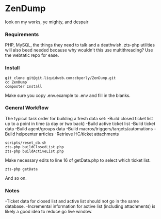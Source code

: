 # ZenDump
look on my works, ye mighty, and despair

### Requirements
PHP, MySQL, the things they need to talk and a deathwish. zts-php utilities will
also beed needed because why wouldn't this use multithreading? Use the webtatic
repo for ease.

### Install
```
git clone git@git.liquidweb.com:cbyerly/ZenDump.git
cd ZenDump
composter Install
```
Make sure you copy .env.example to .env and fill in the blanks.

### General Workflow
The typical task order for building a fresh data set:
-Build closed ticket list up to a point in time (a day or two back)
-Build active ticket list
-Build ticket data
-Build agent/groups data
-Build macros/triggers/targets/automations
-Build helpcenter articles
-Retrieve HC/ticket attachments
```
scripts/reset_db.sh
zts-php buildClosedList.php
zts-php buildActiveList.php
```
Make necessary edits to line 16 of getData.php to select which ticket list.
```
zts-php getData
```
And so on.

### Notes
-Ticket data for closed list and active list should not go in the same database.
-Incremental information for active list (including attachments) is likely a good
idea to reduce go live window.
